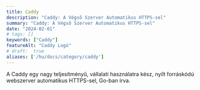 ```yaml
---
title: Caddy
description: "Caddy: A Végső Szerver Automatikus HTTPS-sel"
summary: "Caddy: A Végső Szerver Automatikus HTTPS-sel"
date: "2024-02-01"
# tags: []
keywords: ["Caddy"]
featureAlt: "Caddy Logó"
# draft:  true
aliases: ['/hu/docs/category/caddy']
---
```


A Caddy egy nagy teljesítményű, vállalati használatra kész, nyílt forráskódú webszerver automatikus HTTPS-sel, Go-ban írva.
